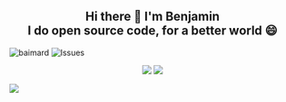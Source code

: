 <h2 align="center">Hi there 👋 I'm Benjamin<br/>I do open source code, for a better world 😄</h2>

<p align="left">
  <img alt="baimard" src="https://komarev.com/ghpvc/?username=baimard&label=Guests&color=green"/>
  <img alt="Issues" src="https://img.shields.io/github/issues/baimard/gestion?color=blue"/>
</p>

<p align="center">
  <img src=https://github-readme-stats.vercel.app/api?username=baimard&count_private=true&show_icons=true&custom_title=Benjamin>
  <img src=https://github-readme-stats.vercel.app/api/top-langs/?username=baimard&layout=compact>
</p>

<a href="https://www.buymeacoffee.com/benjaminaimard"><img src="https://img.buymeacoffee.com/button-api/?text=Buy me a book&emoji=📖&slug=benjaminaimard&button_colour=5F7FFF&font_colour=ffffff&font_family=Cookie&outline_colour=000000&coffee_colour=FFDD00"></a>
<!--
**baimard/baimard** is a ✨ _special_ ✨ repository because its `README.md` (this file) appears on your GitHub profile.

Here are some ideas to get you started:

- 🔭 I’m currently working on ...
- 🌱 I’m currently learning ...
- 👯 I’m looking to collaborate on ...
- 🤔 I’m looking for help with ...
- 💬 Ask me about ...
- 📫 How to reach me: ...
- 😄 Pronouns: ...
- ⚡ Fun fact: ...
-->
